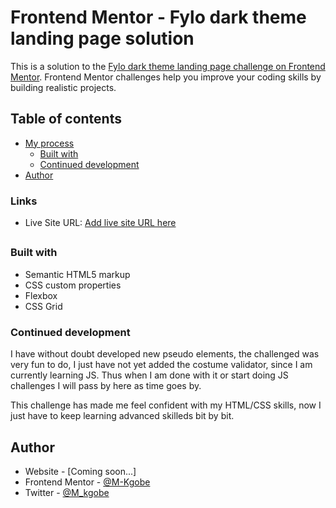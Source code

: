 # Frontend Mentor - Fylo dark theme landing page solution

This is a solution to the [Fylo dark theme landing page challenge on Frontend Mentor](https://www.frontendmentor.io/challenges/fylo-dark-theme-landing-page-5ca5f2d21e82137ec91a50fd). Frontend Mentor challenges help you improve your coding skills by building realistic projects. 

## Table of contents

- [My process](#my-process)
  - [Built with](#built-with)
  - [Continued development](#continued-development)
- [Author](#author)


### Links
- Live Site URL: [Add live site URL here](https://m-kgobe.github.io/fylo-dark-theme-landing-page-master/)

##
### Built with

- Semantic HTML5 markup
- CSS custom properties
- Flexbox
- CSS Grid
### Continued development

I have without doubt developed new pseudo elements, the challenged was very fun to do, I just have not yet added the costume validator, since I am currently learning JS. Thus when I am done with it or start doing JS challenges I will pass by here as time goes by.

This challenge has made me feel confident with my HTML/CSS skills, now I just have to keep learning advanced skilleds bit by bit.

## Author

- Website - [Coming soon...]
- Frontend Mentor - [@M-Kgobe](https://www.frontendmentor.io/profile/M-Kgobe)
- Twitter - [@M_kgobe](https://www.twitter.com/M_kgobe)